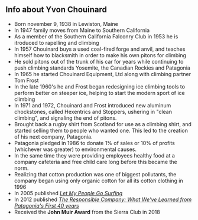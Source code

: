 ## Info about Yvon Chouinard

- Born november 9, 1938 in Lewiston, Maine
- In 1947 family moves from Maine to Southern California
- As a member of the Southern California Falconry Club in 1953 he is itroduced to rapelling and climbing
- In 1957 Chouinard buys a used coal-fired forge and anvil, and teaches himself how to blacksmith in order to make his own pitons for climbing
- He sold pitons out of the trunk of his car for years while continuing to push climbing standards Yosemite, the Canadian Rockies and Patagonia
- In 1965 he started Chouinard Equipment, Ltd along with climbing partner Tom Frost
- In the late 1960's he and Frost began redesigning ice climbing tools to perform better on steeper ice, helping to start the modern sport of ice climbing
- In 1971 and 1972, Chouinard and Frost introduced new aluminum chockstones, called Hexentrics and Stoppers, ushering in "clean climbing", and signaling the end of pitons.
- Brought back a rugby shirt from Scotland for use as a climbing shirt, and started selling them to people who wanted one. This led to the creation of his next company, Patagonia.
- Patagonia pledged in 1986 to donate 1% of sales or 10% of profits (whichever was greater) to environmental causes.
- In the same time they were providing employees healthy food at a company cafeteria and free child care long before this became the norm.
- Realizing that cotton production was one of biggest pollutants, the company began using only organic cotton for all its cotton clothing in 1996
- In 2005 published [*Let My People Go Surfing*](https://www.googleadservices.com/pagead/aclk?sa=L&ai=DChcSEwjun6rH4JXgAhURxmQKHVQmAiQYABAHGgJwag&ohost=www.google.com&cid=CAESQOD2okT8B_PlT42KcB_pCe8CCt_k8eEK8rXtojlXIyiMSqQq8cCL5Oq1kYVo6Vlv34pp0nYt3t5XL9YW4g-IAwE&sig=AOD64_079rZvNhKrzcJ8QDpkVQHF1WUl5A&q=&ved=2ahUKEwj_06LH4JXgAhWOwcQHHb8FB7kQ0Qx6BAgPEAE&adurl=)
- In 2012 published [*The Responsible Company: What We've Learned from Patagonia's First 40 years*](https://www.google.com/url?sa=t&rct=j&q=&esrc=s&source=web&cd=2&cad=rja&uact=8&ved=2ahUKEwjvm5WW4ZXgAhUmxFQKHfVMADsQFjABegQIFBAB&url=https%3A%2F%2Fwww.patagonia.com%2Fproduct%2Fthe-responsible-company-what-weve-learned-from-patagonias-first-forty-years-paperback-book%2FBK233.html&usg=AOvVaw1FN5zps4xvypDXgsNGs1AL)
- Received the __John Muir Award__ from the Sierra Club in 2018